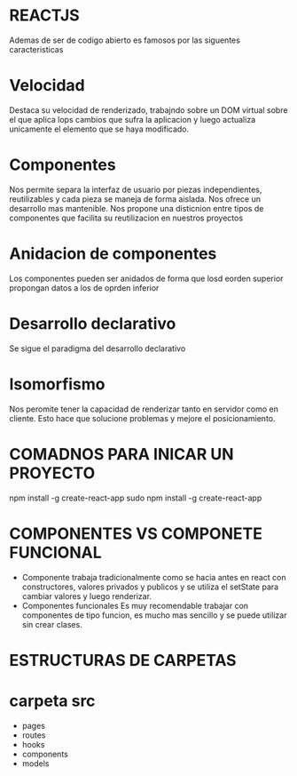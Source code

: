 # REACTJS

Ademas de ser de codigo abierto es famosos por las siguentes caracteristicas
# Velocidad
Destaca su velocidad de renderizado, trabajndo sobre un DOM virtual sobre el que aplica lops cambios que sufra la aplicacion y luego actualiza unicamente el elemento que se haya modificado.

# Componentes
Nos permite separa la interfaz de usuario por piezas independientes, reutilizables y cada pieza se maneja de forma aislada.
Nos ofrece un desarrollo mas mantenible. 
Nos propone una disticnion entre tipos de componentes que facilita su reutilizacion en nuestros proyectos

# Anidacion de componentes
Los componentes pueden ser anidados de forma que losd eorden superior propongan datos a los de oprden inferior

# Desarrollo declarativo
Se sigue el paradigma del desarrollo declarativo

# Isomorfismo 
Nos peromite tener la capacidad de renderizar tanto en servidor como en cliente.
Esto hace que solucione problemas y mejore el posicionamiento.

# COMADNOS PARA INICAR UN PROYECTO
npm install -g create-react-app
sudo npm install -g create-react-app

# COMPONENTES VS COMPONETE FUNCIONAL
- Componente
trabaja tradicionalmente como se hacia antes en react con constructores, valores privados y publicos y se utiliza el setState para cambiar valores y luego renderizar.
- Componentes funcionales
Es muy recomendable trabajar con componentes de tipo funcion, es mucho mas sencillo y se puede utilizar sin crear clases.

# ESTRUCTURAS DE CARPETAS
# carpeta src
- pages
- routes
- hooks
- components
- models
